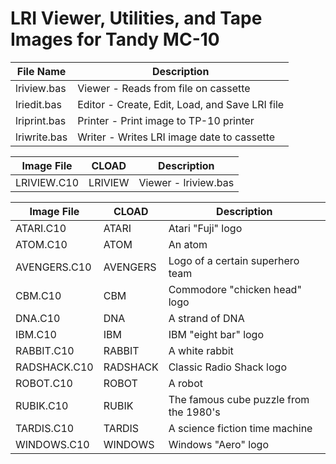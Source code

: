 # LRI Viewer, Utilities, and Tape Images for Tandy MC-10

| File Name     | Description                                     |
| ------------- | ----------------------------------------------- |
| lriview.bas   | Viewer - Reads from file on cassette            |
| lriedit.bas   | Editor - Create, Edit, Load, and Save LRI file  |
| lriprint.bas  | Printer - Print image to TP-10 printer          |
| lriwrite.bas  | Writer - Writes LRI image date to cassette      |

| Image File   | CLOAD    | Description                            |
| ------------ | -------- | -------------------------------------- |
| LRIVIEW.C10  | LRIVIEW  | Viewer - lriview.bas               |

| Image File   | CLOAD    | Description                            |
| ------------ | -------- | -------------------------------------- |
| ATARI.C10    | ATARI    | Atari "Fuji" logo                      |
| ATOM.C10     | ATOM     | An atom                                |
| AVENGERS.C10 | AVENGERS | Logo of a certain superhero team       |
| CBM.C10      | CBM      | Commodore "chicken head" logo          |
| DNA.C10      | DNA      | A strand of DNA                        |
| IBM.C10      | IBM      | IBM "eight bar" logo
| RABBIT.C10   | RABBIT   | A white rabbit                         |
| RADSHACK.C10 | RADSHACK | Classic Radio Shack logo               |
| ROBOT.C10    | ROBOT    | A robot                                |
| RUBIK.C10    | RUBIK    | The famous cube puzzle from the 1980's |
| TARDIS.C10   | TARDIS   | A science fiction time machine         |
| WINDOWS.C10  | WINDOWS  | Windows "Aero" logo                    |
